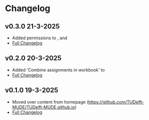 # Changelog

## v0.3.0 21-3-2025
- Added permissions to [](./assignment_repo.md), [](./book.md) and [](./websites.md)
- [Full Changelog](https://github.com/TUDelft-MUDE/teacher/releases/tag/v0.3.0)

## v0.2.0 20-3-2025
- Added 'Combine assignments in workbook' to [](./assignment_repo.md)
- [Full Changelog](https://github.com/TUDelft-MUDE/teacher/releases/tag/v0.2.0)

## v0.1.0 19-3-2025
- Moved over content from homepage (https://github.com/TUDelft-MUDE/TUDelft-MUDE.github.io)
- [Full Changelog](https://github.com/TUDelft-MUDE/teacher/releases/tag/v0.1.0)